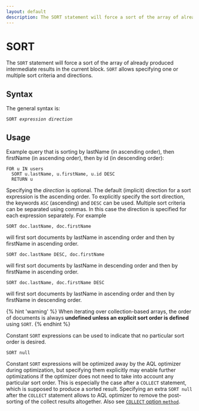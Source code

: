 ```yaml
---
layout: default
description: The SORT statement will force a sort of the array of already producedintermediate results in the current block
---
```


SORT
====

The `SORT` statement will force a sort of the array of already produced
intermediate results in the current block. `SORT` allows specifying one or
multiple sort criteria and directions.

Syntax
------

The general syntax is:

<pre><code>SORT <em>expression</em> <em>direction</em></code></pre>

Usage
-----

Example query that is sorting by lastName (in ascending order), then firstName
(in ascending order), then by id (in descending order):

```aql
FOR u IN users
  SORT u.lastName, u.firstName, u.id DESC
  RETURN u
```

Specifying the *direction* is optional. The default (implicit) direction for a
sort expression is the ascending order. To explicitly specify the sort direction, 
the keywords `ASC` (ascending) and `DESC` can be used. Multiple sort criteria can be
separated using commas. In this case the direction is specified for each
expression separately. For example

```aql
SORT doc.lastName, doc.firstName
```

will first sort documents by lastName in ascending order and then by
firstName in ascending order.

```aql
SORT doc.lastName DESC, doc.firstName
```

will first sort documents by lastName in descending order and then by
firstName in ascending order.

```aql
SORT doc.lastName, doc.firstName DESC
```

will first sort documents by lastName in ascending order and then by
firstName in descending order.


{% hint 'warning' %}
When iterating over collection-based arrays, the order of documents is
always **undefined unless an explicit sort order is defined** using `SORT`.
{% endhint %}

Constant `SORT` expressions can be used to indicate that no particular
sort order is desired.

```aql
SORT null
```

Constant `SORT` expressions will be optimized away by the AQL
optimizer during optimization, but specifying them explicitly may enable further
optimizations if the optimizer does not need to take into account any particular
sort order. This is especially the case after a `COLLECT` statement, which is 
supposed to produce a sorted result. Specifying an extra `SORT null` after the
`COLLECT` statement allows to AQL optimizer to remove the post-sorting of the
collect results altogether. Also see [`COLLECT` option `method`](operations-collect.html#method).
